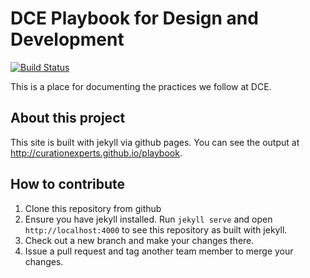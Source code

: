 # DCE Playbook for Design and Development
[![Build Status](https://travis-ci.org/curationexperts/playbook.svg?branch=master)](https://travis-ci.org/curationexperts/playbook)

This is a place for documenting the practices we follow at DCE.

## About this project

This site is built with jekyll via github pages. You can see the output at http://curationexperts.github.io/playbook.

## How to contribute

1. Clone this repository from github
2. Ensure you have jekyll installed. Run `jekyll serve` and open `http://localhost:4000` to see this repository as built with jekyll.
3. Check out a new branch and make your changes there.
4. Issue a pull request and tag another team member to merge your changes.
